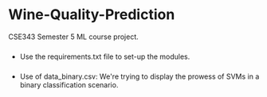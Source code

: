 # Wine-Quality-Prediction
CSE343 Semester 5 ML course project.

###
- Use the requirements.txt file to set-up the modules.

###
- Use of data_binary.csv: We're trying to display the prowess of SVMs in a binary classification scenario.
